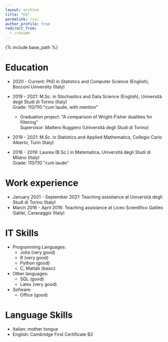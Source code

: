 ```yaml
---
layout: archive
title: "CV"
permalink: /cv/
author_profile: true
redirect_from:
  - /resume
---
```


{% include base_path %}

Education
======
* 2020 - Current: PhD in Statistics and Computer Science (English), Bocconi University (Italy)
* 2019 - 2021: M.Sc. in Stochastics and Data Science (English), Università degli Studi di Torino (Italy)  
Grade: 110/110 "cum laude, with mention"
  - Graduation project: "A comparison of Wright-Fisher dualities for filtering"  
  Supervisor: Mattero Ruggiero (Università degli Studi di Torino)

* 2019 - 2021: M.Sc. in Statistics and Applied Mathematics, Collegio Carlo Alberto, Turin (Italy)
* 2016 - 2019: Laurea (B.Sc.) in Matematica,  Università degli Studi di Milano (Italy)  
Grade: 110/110 "cum laude"

Work experience
======
* January 2021 - September 2021: Teaching assistance at Università degli Studi di Torino (Italy)
* March 2016 - April 2016: Teaching assistance at Liceo Scientifico Galileo Galilei, Caravaggio (Italy)
  
IT Skills
======
* Programming Languages:
  * Julia (very good)
  * R (very good)
  * Python (good)
  * C, Matlab (basic)
 * Other languages:
   - SQL (good)
   - Latex (very good)
 * Sofware:
   - Office (good)


  
Language Skills
======
- Italian: mother tongue
- English: Cambridge First Certificate B2
